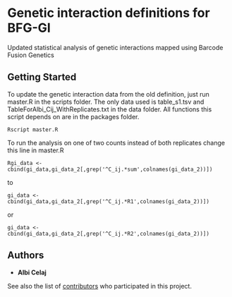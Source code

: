 # Genetic interaction definitions for BFG-GI

Updated statistical analysis of genetic interactions mapped using Barcode Fusion Genetics

## Getting Started

To update the genetic interaction data from the old definition, just run master.R in the scripts folder.  The only data used is table_s1.tsv and TableForAlbi_Cij_WithReplicates.txt in the data folder.  All functions this script depends on are in the packages folder.  

```
Rscript master.R
```

To run the analysis on one of two counts instead of both replicates change this line in master.R

```
Rgi_data <- cbind(gi_data,gi_data_2[,grep('^C_ij.*sum',colnames(gi_data_2))])
```

to
```
gi_data <- cbind(gi_data,gi_data_2[,grep('^C_ij.*R1',colnames(gi_data_2))])

```
or
```
gi_data <- cbind(gi_data,gi_data_2[,grep('^C_ij.*R2',colnames(gi_data_2))])
```


## Authors

* **Albi Celaj**

See also the list of [contributors](https://github.com/your/project/contributors) who participated in this project.